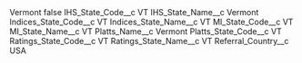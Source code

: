 <?xml version="1.0" encoding="UTF-8"?>
<CustomMetadata xmlns="http://soap.sforce.com/2006/04/metadata" xmlns:xsi="http://www.w3.org/2001/XMLSchema-instance" xmlns:xsd="http://www.w3.org/2001/XMLSchema">
    <label>Vermont</label>
    <protected>false</protected>
    <values>
        <field>IHS_State_Code__c</field>
        <value xsi:type="xsd:string">VT</value>
    </values>
    <values>
        <field>IHS_State_Name__c</field>
        <value xsi:type="xsd:string">Vermont</value>
    </values>
    <values>
        <field>Indices_State_Code__c</field>
        <value xsi:type="xsd:string">VT</value>
    </values>
    <values>
        <field>Indices_State_Name__c</field>
        <value xsi:type="xsd:string">VT</value>
    </values>
    <values>
        <field>MI_State_Code__c</field>
        <value xsi:type="xsd:string">VT</value>
    </values>
    <values>
        <field>MI_State_Name__c</field>
        <value xsi:type="xsd:string">VT</value>
    </values>
    <values>
        <field>Platts_Name__c</field>
        <value xsi:type="xsd:string">Vermont</value>
    </values>
    <values>
        <field>Platts_State_Code__c</field>
        <value xsi:type="xsd:string">VT</value>
    </values>
    <values>
        <field>Ratings_State_Code__c</field>
        <value xsi:type="xsd:string">VT</value>
    </values>
    <values>
        <field>Ratings_State_Name__c</field>
        <value xsi:type="xsd:string">VT</value>
    </values>
    <values>
        <field>Referral_Country__c</field>
        <value xsi:type="xsd:string">USA</value>
    </values>
</CustomMetadata>
